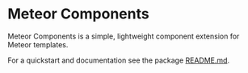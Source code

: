 # Meteor Components

Meteor Components is a simple, lightweight component
extension for Meteor templates.

For a quickstart and documentation see the package [README.md](packages/meteor-components/README.md).
